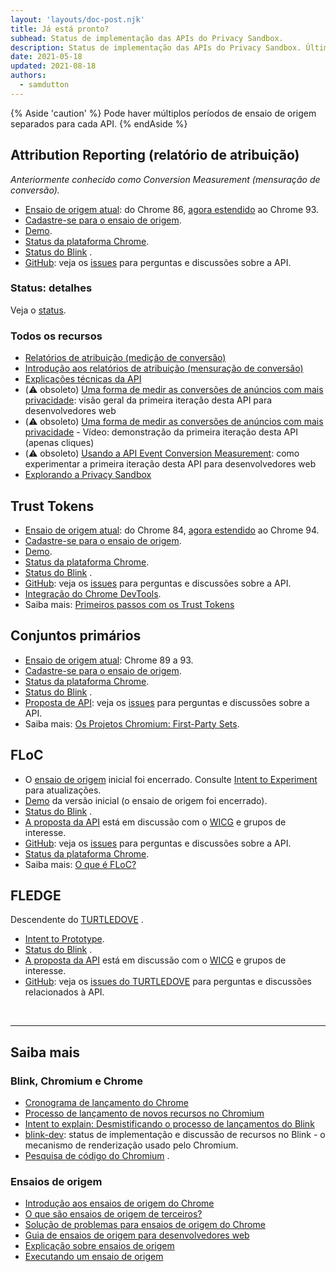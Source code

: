 ```yaml
---
layout: 'layouts/doc-post.njk'
title: Já está pronto?
subhead: Status de implementação das APIs do Privacy Sandbox.
description: Status de implementação das APIs do Privacy Sandbox. Última atualização em 2021-05-18.
date: 2021-05-18
updated: 2021-08-18
authors:
  - samdutton
---
```


{% Aside 'caution' %} Pode haver múltiplos períodos de ensaio de origem separados para cada API. {% endAside %}

## Attribution Reporting (relatório de atribuição)

*Anteriormente conhecido como Conversion Measurement (mensuração de conversão).*

- [Ensaio de origem atual](/docs/web-platform/origin-trials/): do Chrome 86, [agora estendido](https://groups.google.com/u/1/a/chromium.org/g/attribution-reporting-api-dev/c/ZKf9T8sRqAM) ao Chrome 93.
- [Cadastre-se para o ensaio de origem](/origintrials/#/view_trial/3411476717733150721).
- [Demo](https://goo.gle/demo-event-level-conversion-measurement-api).
- [Status da plataforma Chrome](https://www.chromestatus.com/features/6412002824028160).
- [Status do Blink](https://groups.google.com/a/chromium.org/g/blink-dev/search?q=conversion%20measurement) .
- [GitHub](https://github.com/WICG/conversion-measurement-api/): veja os [issues](https://github.com/WICG/conversion-measurement-api/issues) para perguntas e discussões sobre a API.

### Status: detalhes

Veja o [status](/docs/privacy-sandbox/attribution-reporting-introduction/#status).

### Todos os recursos

- [Relatórios de atribuição (medição de conversão)](/docs/privacy-sandbox/attribution-reporting)
- [Introdução aos relatórios de atribuição (mensuração de conversão)](/docs/privacy-sandbox/attribution-reporting-introduction)
- [Explicações técnicas da API](https://github.com/WICG/conversion-measurement-api/)
- (⚠️ obsoleto) [Uma forma de medir as conversões de anúncios com mais privacidade](/docs/privacy-sandbox/attribution-reporting/): visão geral da primeira iteração desta API para desenvolvedores web
- (⚠️ obsoleto) [Uma forma de medir as conversões de anúncios com mais privacidade](https://www.youtube.com/watch?v=jcDfOoWwZcM) - Vídeo: demonstração da primeira iteração desta API (apenas cliques)
- (⚠️ obsoleto) [Usando a API Event Conversion Measurement](/docs/privacy-sandbox/attribution-reporting/): como experimentar a primeira iteração desta API para desenvolvedores web
- [Explorando a Privacy Sandbox](https://web.dev/digging-into-the-privacy-sandbox)

## Trust Tokens

- [Ensaio de origem atual](/docs/web-platform/origin-trials/): do Chrome 84, [agora estendido](https://groups.google.com/a/chromium.org/g/blink-dev/c/-W90wVkS0Ks/m/Jfh5-ZWpAQAJ) ao Chrome 94.
- [Cadastre-se para o ensaio de origem](/origintrials/#/view_trial/2479231594867458049).
- [Demo](https://trust-token-demo.glitch.me/).
- [Status da plataforma Chrome](https://www.chromestatus.com/feature/5078049450098688).
- [Status do Blink](https://groups.google.com/a/chromium.org/g/blink-dev/search?q=trust%tokens) .
- [GitHub](https://github.com/WICG/trust-token-api): veja os [issues](https://github.com/WICG/trust-token-api/issues) para perguntas e discussões sobre a API.
- [Integração do Chrome DevTools](https://developers.google.com/web/updates/2021/01/devtools?utm_source=devtools#trust-token).
- Saiba mais: [Primeiros passos com os Trust Tokens](https://web.dev/articles/trust-tokens)

## Conjuntos primários

- [Ensaio de origem atual](/docs/web-platform/origin-trials/): Chrome 89 a 93.
- [Cadastre-se para o ensaio de origem](/origintrials/#/view_trial/988540118207823873).
- [Status da plataforma Chrome](https://chromestatus.com/feature/5640066519007232).
- [Status do Blink](https://groups.google.com/a/chromium.org/g/blink-dev/search?q=first-party%20sets) .
- [Proposta de API](https://github.com/privacycg/first-party-sets): veja os [issues](hhttps://github.com/privacycg/first-party-sets/issues) para perguntas e discussões sobre a API.
- Saiba mais: [Os Projetos Chromium: First-Party Sets](https://www.chromium.org/updates/first-party-sets).

## FLoC

- O [ensaio de origem](https://web.dev/origin-trials) inicial foi encerrado. Consulte [Intent to Experiment](https://groups.google.com/a/chromium.org/g/blink-dev/c/MmijXrmwrJs) para atualizações.
- [Demo](https://floc.glitch.me/) da versão inicial (o ensaio de origem foi encerrado).
- [Status do Blink](https://groups.google.com/a/chromium.org/g/blink-dev/search?q=floc) .
- [A proposta da API](https://github.com/WICG/floc) está em discussão com o [WICG](https://www.w3.org/community/wicg/) e grupos de interesse.
- [GitHub](https://github.com/WICG/floc): veja os [issues](https://github.com/WICG/floc/issues) para perguntas e discussões sobre a API.
- [Status da plataforma Chrome](https://www.chromestatus.com/features/5710139774468096).
- Saiba mais: [O que é FLoC?](https://web.dev/articles/floc)

## FLEDGE

Descendente do [TURTLEDOVE](https://github.com/WICG/turtledove) .

- [Intent to Prototype](https://groups.google.com/a/chromium.org/g/blink-dev/c/w9hm8eQCmNI/m/LqT59250CAAJ).
- [Status do Blink](https://groups.google.com/a/chromium.org/g/blink-dev/search?q=fledge) .
- [A proposta da API](https://github.com/WICG/turtledove/blob/main/FLEDGE.md) está em discussão com o [WICG](https://www.w3.org/community/wicg/) e grupos de interesse.
- [GitHub](https://github.com/WICG/turtledove/blob/main/FLEDGE.md): veja os [issues do TURTLEDOVE](https://github.com/WICG/turtledove/issues) para perguntas e discussões relacionados à API.

<br>

---

## Saiba mais

### Blink, Chromium e Chrome

- [Cronograma de lançamento do Chrome](https://www.chromestatus.com/features/schedule)
- [Processo de lançamento de novos recursos no Chromium](https://www.chromium.org/blink/launching-features)
- [Intent to explain: Desmistificando o processo de lançamentos do Blink](https://www.youtube.com/watch?time_continue=291&v=y3EZx_b-7tk)
- [blink-dev](https://groups.google.com/a/chromium.org/g/blink-dev/): status de implementação e discussão de recursos no Blink - o mecanismo de renderização usado pelo Chromium.
- [Pesquisa de código do Chromium](https://source.chromium.org/) .

### Ensaios de origem

- [Introdução aos ensaios de origem do Chrome](/docs/web-platform/origin-trials/)
- [O que são ensaios de origem de terceiros?](https://web.dev/third-party-origin-trials)
- [Solução de problemas para ensaios de origem do Chrome](/blog/origin-trial-troubleshooting/)
- [Guia de ensaios de origem para desenvolvedores web](https://github.com/GoogleChrome/OriginTrials/blob/gh-pages/developer-guide.md)
- [Explicação sobre ensaios de origem](https://github.com/GoogleChrome/OriginTrials/blob/gh-pages/explainer.md)
- [Executando um ensaio de origem](https://www.chromium.org/blink/origin-trials/running-an-origin-trial)
